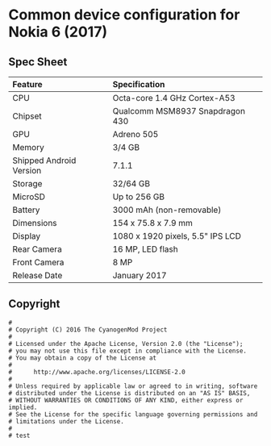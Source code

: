 # Common device configuration for Nokia 6 (2017)

## Spec Sheet

| Feature                 | Specification                     |
| :---------------------- | :-------------------------------- |
| CPU                     | Octa-core 1.4 GHz Cortex-A53      |
| Chipset                 | Qualcomm MSM8937 Snapdragon 430   |
| GPU                     | Adreno 505                        |
| Memory                  | 3/4 GB                            |
| Shipped Android Version | 7.1.1                             |
| Storage                 | 32/64 GB                          |
| MicroSD                 | Up to 256 GB                      |
| Battery                 | 3000 mAh (non-removable)          |
| Dimensions              | 154 x 75.8 x 7.9 mm               |
| Display                 | 1080 x 1920 pixels, 5.5" IPS LCD  |
| Rear Camera             | 16 MP, LED flash                  |
| Front Camera            | 8 MP                              |
| Release Date            | January 2017                      |



## Copyright

```
#
# Copyright (C) 2016 The CyanogenMod Project
#
# Licensed under the Apache License, Version 2.0 (the "License");
# you may not use this file except in compliance with the License.
# You may obtain a copy of the License at
#
#      http://www.apache.org/licenses/LICENSE-2.0
#
# Unless required by applicable law or agreed to in writing, software
# distributed under the License is distributed on an "AS IS" BASIS,
# WITHOUT WARRANTIES OR CONDITIONS OF ANY KIND, either express or implied.
# See the License for the specific language governing permissions and
# limitations under the License.
#
# test
